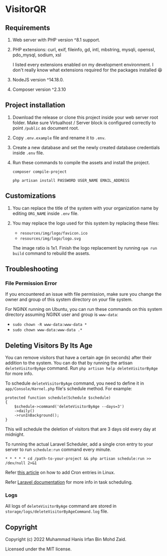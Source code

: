 # VisitorQR

## Requirements
1. Web server with PHP version ^8.1 support.
2. PHP extensions: curl, exif, fileinfo, gd, intl, mbstring, mysqli, openssl, pdo_mysql, sodium, xsl

    I listed every extensions enabled on my development environment. I don't really know what extensions required for the packages installed :laughing:

3. NodeJS version ^14.18.0.
4. Composer version ^2.3.10

## Project installation

1. Download the release or clone this project inside your web server root folder. Make sure Virtualhost / Server block is configured correctly to point `/public` as document root.
2. Copy `.env.example` file and rename it to `.env`.
3. Create a new database and set the newly created database credentials inside `.env` file.
4. Run these commands to compile the assets and install the project.

    `composer compile-project`

    `php artisan install PASSWORD USER_NAME EMAIL_ADDRESS`

## Customizations

1. You can replace the title of the system with your organization name by editing `ORG_NAME` inside `.env` file.

2. You may replace the logo used for this system by replacing these files:
    - `resources/img/logo/favicon.ico`
    - `resources/img/logo/logo.svg`

    The image ratio is 1x1. Finish the logo replacement by running `npm run build` command to rebuild the assets.

## Troubleshooting

### File Permission Error

If you encountered an issue with file permission, make sure you change the owner and group of this system directory on your file system.

For NGINX running on Ubuntu, you can run these commands on this system directory assuming NGINX user and group is `www-data`:

- `sudo chown -R www-data:www-data *`
- `sudo chown www-data:www-data .*`

## Deleting Visitors By Its Age

You can remove visitors that have a certain age (in seconds) after their addition to the system. You can do that by running the artisan `deleteVisitorByAge` command. Run `php artisan help deleteVisitorByAge` for more info.

To schedule `deleteVisitorByAge` command, you need to define it in `app/Console/Kernel.php` file's schedule method. For example:
```
protected function schedule(Schedule $schedule)
{
    $schedule->command('deleteVisitorByAge --days=3')
    ->daily()
    ->runInBackground();
}
```

This will schedule the deletion of visitors that are 3 days old every day at midnight.

To running the actual Laravel Scheduler, add a single cron entry to your server to run `schedule:run` command every minute.

```
* * * * * cd /path-to-your-project && php artisan schedule:run >> /dev/null 2>&1
```

Refer [this article](https://www.cyberciti.biz/faq/how-do-i-add-jobs-to-cron-under-linux-or-unix-oses/) on how to add Cron entries in Linux.

Refer [Laravel documentation](https://laravel.com/docs/9.x/scheduling#scheduling-artisan-commands) for more info in task scheduling.

### Logs

All logs of `deleteVisitorByAge` command are stored in `storage/logs/deleteVisitorByAgeCommand.log` file.

## Copyright

Copyright (c) 2022 Muhammad Hanis Irfan Bin Mohd Zaid.

Licensed under the MIT license.
